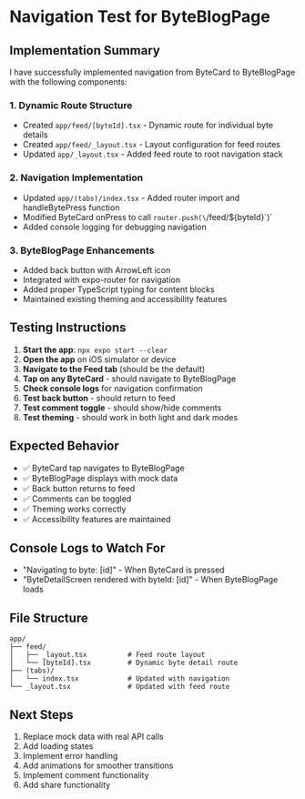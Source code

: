 # Navigation Test for ByteBlogPage

## Implementation Summary

I have successfully implemented navigation from ByteCard to ByteBlogPage with the following components:

### 1. Dynamic Route Structure

- Created `app/feed/[byteId].tsx` - Dynamic route for individual byte details
- Created `app/feed/_layout.tsx` - Layout configuration for feed routes
- Updated `app/_layout.tsx` - Added feed route to root navigation stack

### 2. Navigation Implementation

- Updated `app/(tabs)/index.tsx` - Added router import and handleBytePress function
- Modified ByteCard onPress to call `router.push(\`/feed/${byteId}\`)`
- Added console logging for debugging navigation

### 3. ByteBlogPage Enhancements

- Added back button with ArrowLeft icon
- Integrated with expo-router for navigation
- Added proper TypeScript typing for content blocks
- Maintained existing theming and accessibility features

## Testing Instructions

1. **Start the app**: `npx expo start --clear`
2. **Open the app** on iOS simulator or device
3. **Navigate to the Feed tab** (should be the default)
4. **Tap on any ByteCard** - should navigate to ByteBlogPage
5. **Check console logs** for navigation confirmation
6. **Test back button** - should return to feed
7. **Test comment toggle** - should show/hide comments
8. **Test theming** - should work in both light and dark modes

## Expected Behavior

- ✅ ByteCard tap navigates to ByteBlogPage
- ✅ ByteBlogPage displays with mock data
- ✅ Back button returns to feed
- ✅ Comments can be toggled
- ✅ Theming works correctly
- ✅ Accessibility features are maintained

## Console Logs to Watch For

- "Navigating to byte: [id]" - When ByteCard is pressed
- "ByteDetailScreen rendered with byteId: [id]" - When ByteBlogPage loads

## File Structure

```
app/
├── feed/
│   ├── _layout.tsx          # Feed route layout
│   └── [byteId].tsx         # Dynamic byte detail route
├── (tabs)/
│   └── index.tsx            # Updated with navigation
└── _layout.tsx              # Updated with feed route
```

## Next Steps

1. Replace mock data with real API calls
2. Add loading states
3. Implement error handling
4. Add animations for smoother transitions
5. Implement comment functionality
6. Add share functionality

